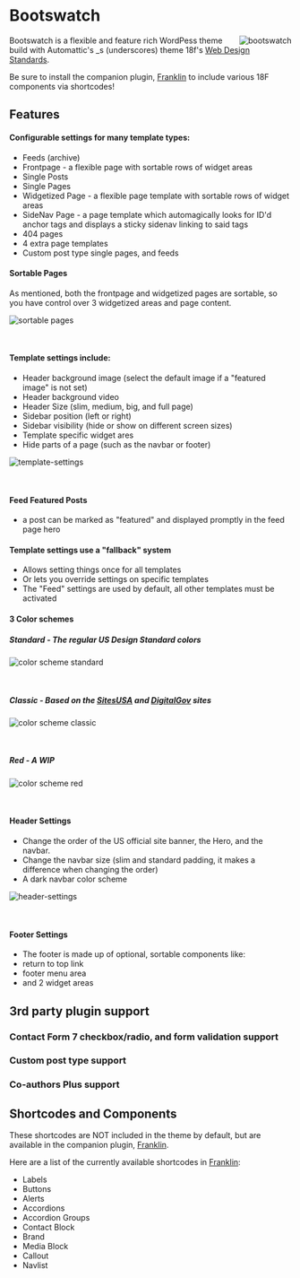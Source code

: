 Bootswatch
========


<img alt="bootswatch" src="screenshot.jpg" style="float: right; margin-left: 10px;">

Bootswatch is a flexible and feature rich WordPess theme build with Automattic's _s (underscores) theme 18f's [Web Design Standards](https://standards.usa.gov).  

Be sure to install the companion plugin, [Franklin](https://github.com/kyle-jennings/Franklin/) to include various 18F components via shortcodes!
<br>


## Features

#### Configurable settings for many template types:
* Feeds (archive)
* Frontpage - a flexible page with sortable rows of widget areas
* Single Posts
* Single Pages
* Widgetized Page - a flexible page template with sortable rows of widget areas
* SideNav Page - a page template which automagically looks for ID'd anchor tags
    and displays a sticky sidenav linking to said tags
* 404 pages
* 4 extra page templates
* Custom post type single pages, and feeds

#### Sortable Pages
As mentioned, both the frontpage and widgetized pages are sortable, so you have control over 3 widgetized areas and page content.


![sortable pages](_dev/screenshots/sortable-pages.png#right)

<br>

#### Template settings include:  
* Header background image (select the default image if a "featured image" is not set)
* Header background video
* Header Size (slim, medium, big, and full page)
* Sidebar position (left or right)
* Sidebar visibility (hide or show on different screen sizes)
* Template specific widget ares
* Hide parts of a page (such as the navbar or footer)

![template-settings](_dev/screenshots/template-settings.png#right)

<br>

#### Feed Featured Posts
* a post can be marked as "featured" and displayed promptly in the feed page hero


#### Template settings use a "fallback" system
* Allows setting things once for all templates
* Or lets you override settings on specific templates
* The "Feed" settings are used by default, all other templates must be activated


#### 3 Color schemes
##### Standard - The regular US Design Standard colors

![color scheme standard](_dev/screenshots/standard-scheme.png#right)

<br>

##### Classic - Based on the [SitesUSA](https://sites.usa.gov) and [DigitalGov](https://www.digialgov.gov) sites

![color scheme classic](_dev/screenshots/classic-scheme.png#right)

<br>

##### Red - A WIP

![color scheme red](_dev/screenshots/red-scheme.png#right)

<br>


#### Header Settings
* Change the order of the US official site banner, the Hero, and the navbar.
* Change the navbar size (slim and standard padding, it makes a difference when changing the order)
* A dark navbar color scheme



![header-settings](_dev/screenshots/navbar-color-style.png#right)

<br>

#### Footer Settings
* The footer is made up of optional, sortable components like:
* return to top link
* footer menu area
* and 2 widget areas

## 3rd party plugin support
### Contact Form 7 checkbox/radio, and form validation support
### Custom post type support
### Co-authors Plus support



## Shortcodes and Components
These shortcodes are NOT included in the theme by default, but are available in the companion plugin, [Franklin](https://github.com/kyle-jennings/Franklin).


Here are a list of the currently available shortcodes in [Franklin](https://github.com/kyle-jennings/Franklin):
* Labels
* Buttons
* Alerts
* Accordions
* Accordion Groups
* Contact Block
* Brand
* Media Block
* Callout
* Navlist

